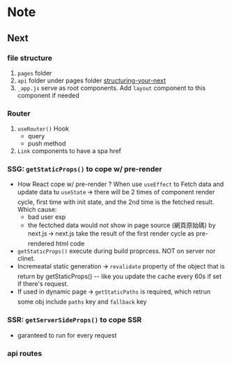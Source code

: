 # Note

## Next

### file structure
1. `pages` folder
2. `api` folder under pages folder [structuring-your-next](https://dev.to/vadorequest/a-2021-guide-about-structuring-your-next-js-project-in-a-flexible-and-efficient-way-472)
3. `_app.js` serve as root components. Add `layout` component to this component if needed

### Router
1. `useRouter()` Hook
   - query
   - push method
2. `Link` components to have a spa <a> href

### SSG: `getStaticProps()` to cope w/ pre-render
- How React cope w/ pre-render ? When use `useEffect` to Fetch data and update data tu `useState` 🡪 there will be 2 times of component render cycle, first time with init state, and the 2nd time is the fetched result. Which cause:
   - bad user exp
   - the fectched data would not show in page source (網頁原始碼) by next.js 🡪 next.js take the result of the first render cycle as pre-rendered html code 
- `getStaticProps()` execute during build proprcess. NOT on server nor clinet.
- Incremeatal static generation 🡪 `revalidate` property of the object that is return by getStaticProps() -- like you update the cache every 60s if set if there's request.
- If used in dynamic page 🡪 `getStaticPaths` is required, which retrun some obj include `paths` key and `fallback` key

### SSR: `getServerSideProps()` to cope SSR
- garanteed to run for every request 



### api routes